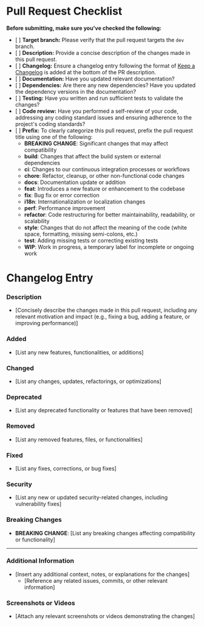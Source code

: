 # Pull Request Checklist

**Before submitting, make sure you've checked the following:**

* \[ ] **Target branch:** Please verify that the pull request targets the `dev` branch.
* \[ ] **Description:** Provide a concise description of the changes made in this pull request.
* \[ ] **Changelog:** Ensure a changelog entry following the format of [Keep a Changelog](https://keepachangelog.com/) is added at the bottom of the PR description.
* \[ ] **Documentation:** Have you updated relevant documentation?
* \[ ] **Dependencies:** Are there any new dependencies? Have you updated the dependency versions in the documentation?
* \[ ] **Testing:** Have you written and run sufficient tests to validate the changes?
* \[ ] **Code review:** Have you performed a self-review of your code, addressing any coding standard issues and ensuring adherence to the project's coding standards?
* \[ ] **Prefix:** To clearly categorize this pull request, prefix the pull request title using one of the following:
  * **BREAKING CHANGE**: Significant changes that may affect compatibility
  * **build**: Changes that affect the build system or external dependencies
  * **ci**: Changes to our continuous integration processes or workflows
  * **chore**: Refactor, cleanup, or other non-functional code changes
  * **docs**: Documentation update or addition
  * **feat**: Introduces a new feature or enhancement to the codebase
  * **fix**: Bug fix or error correction
  * **i18n**: Internationalization or localization changes
  * **perf**: Performance improvement
  * **refactor**: Code restructuring for better maintainability, readability, or scalability
  * **style**: Changes that do not affect the meaning of the code (white space, formatting, missing semi-colons, etc.)
  * **test**: Adding missing tests or correcting existing tests
  * **WIP**: Work in progress, a temporary label for incomplete or ongoing work

# Changelog Entry

### Description

* \[Concisely describe the changes made in this pull request, including any relevant motivation and impact (e.g., fixing a bug, adding a feature, or improving performance)]

### Added

* \[List any new features, functionalities, or additions]

### Changed

* \[List any changes, updates, refactorings, or optimizations]

### Deprecated

* \[List any deprecated functionality or features that have been removed]

### Removed

* \[List any removed features, files, or functionalities]

### Fixed

* \[List any fixes, corrections, or bug fixes]

### Security

* \[List any new or updated security-related changes, including vulnerability fixes]

### Breaking Changes

* **BREAKING CHANGE**: \[List any breaking changes affecting compatibility or functionality]

***

### Additional Information

* \[Insert any additional context, notes, or explanations for the changes]
  * \[Reference any related issues, commits, or other relevant information]

### Screenshots or Videos

* \[Attach any relevant screenshots or videos demonstrating the changes]
